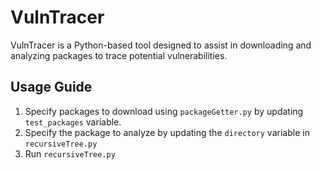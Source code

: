 # VulnTracer

VulnTracer is a Python-based tool designed to assist in downloading and analyzing packages to trace potential vulnerabilities. 

## Usage Guide
1. Specify packages to download using `packageGetter.py` by updating `test_packages` variable.
2. Specify the package to analyze by updating the `directory` variable in `recursiveTree.py`
3. Run `recursiveTree.py`
